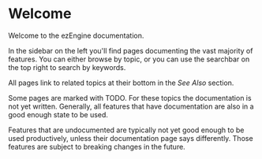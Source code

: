 # Welcome

Welcome to the ezEngine documentation.

In the sidebar on the left you'll find pages documenting the vast majority of features. You can either browse by topic, or you can use the searchbar on the top right to search by keywords.

All pages link to related topics at their bottom in the *See Also* section.

Some pages are marked with TODO. For these topics the documentation is not yet written. Generally, all features that have documentation are also in a good enough state to be used.

Features that are undocumented are typically not yet good enough to be used productively, unless their documentation page says differently. Those features are subject to breaking changes in the future.
